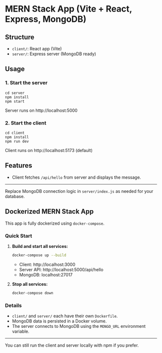 # MERN Stack App (Vite + React, Express, MongoDB)

## Structure

- `client/`: React app (Vite)
- `server/`: Express server (MongoDB ready)

## Usage

### 1. Start the server

```
cd server
npm install
npm start
```

Server runs on http://localhost:5000

### 2. Start the client

```
cd client
npm install
npm run dev
```

Client runs on http://localhost:5173 (default)

## Features

- Client fetches `/api/hello` from server and displays the message.

---

Replace MongoDB connection logic in `server/index.js` as needed for your database.

## Dockerized MERN Stack App

This app is fully dockerized using `docker-compose`.

### Quick Start

1. **Build and start all services:**

   ```bash
   docker-compose up --build
   ```

   - Client: http://localhost:3000
   - Server API: http://localhost:5000/api/hello
   - MongoDB: localhost:27017

2. **Stop all services:**
   ```bash
   docker-compose down
   ```

### Details

- `client/` and `server/` each have their own `Dockerfile`.
- MongoDB data is persisted in a Docker volume.
- The server connects to MongoDB using the `MONGO_URL` environment variable.

---

You can still run the client and server locally with npm if you prefer.

